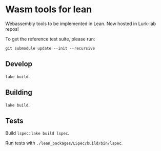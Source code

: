 # Wasm tools for lean

Webassembly tools to be implemented in Lean. Now hosted in Lurk-lab repos!

To get the reference test suite, please run:

```
git submodule update --init --recursive
```

## Develop

`lake build`.

## Building

`lake build`.

## Tests

Build `lspec`: `lake build lspec`.

Run tests with `./lean_packages/LSpec/build/bin/lspec`.
